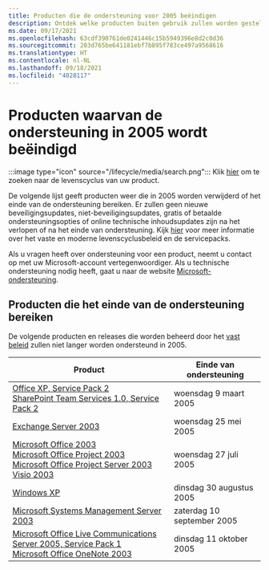 ```yaml
---
title: Producten die de ondersteuning voor 2005 beëindigen
description: Ontdek welke producten buiten gebruik zullen worden gesteld, het einde van de ondersteuning bereiken of worden verplaatst van de basisondersteuning naar de uitgebreide ondersteuning in 2005.
ms.date: 09/17/2021
ms.openlocfilehash: 63cdf390761de0241446c15b5949396e8d2c0d36
ms.sourcegitcommit: 203d765be641181ebf7b895f783ce497a9568616
ms.translationtype: HT
ms.contentlocale: nl-NL
ms.lasthandoff: 09/18/2021
ms.locfileid: "4028117"
---
```

# <a name="products-ending-support-in-2005"></a>Producten waarvan de ondersteuning in 2005 wordt beëindigd

:::image type="icon" source="/lifecycle/media/search.png":::
Klik [hier](/lifecycle/products/) om te zoeken naar de levenscyclus van uw product.

De volgende lijst geeft producten weer die in 2005 worden verwijderd of het einde van de ondersteuning bereiken. Er zullen geen nieuwe beveiligingsupdates, niet-beveiligingsupdates, gratis of betaalde ondersteuningsopties of online technische inhoudsupdates zijn na het verlopen of na het einde van ondersteuning. Kijk [hier](/lifecycle/overview/product-end-of-support-overview) voor meer informatie over het vaste en moderne levenscyclusbeleid en de servicepacks.

Als u vragen heeft over ondersteuning voor een product, neemt u contact op met uw Microsoft-account vertegenwoordiger. Als u technische ondersteuning nodig heeft, gaat u naar de website [Microsoft-ondersteuning](https://support.microsoft.com/contactus/?ws=support).





## <a name="products-reaching-end-of-support"></a>Producten die het einde van de ondersteuning bereiken

De volgende producten en releases die worden beheerd door het [vast beleid](/lifecycle/policies/fixed) zullen niet langer worden ondersteund in 2005.

| Product | Einde van ondersteuning |
| --- | --- |
| [Office XP, Service Pack 2](/lifecycle/products/office-xp?branch=live)<br>[SharePoint Team Services 1.0, Service Pack 2](/lifecycle/products/sharepoint-team-services-10?branch=live)<br> | woensdag 9 maart 2005 |
| [Exchange Server 2003](/lifecycle/products/exchange-server-2003?branch=live)<br> | woensdag 25 mei 2005 |
| [Microsoft Office 2003](/lifecycle/products/microsoft-office-2003?branch=live)<br>[Microsoft Office Project 2003](/lifecycle/products/microsoft-office-project-2003?branch=live)<br>[Microsoft Office Project Server 2003](/lifecycle/products/microsoft-office-project-server-2003?branch=live)<br>[Visio 2003](/lifecycle/products/visio-2003?branch=live)<br> | woensdag 27 juli 2005 |
| [Windows XP](/lifecycle/products/windows-xp?branch=live)<br> | dinsdag 30 augustus 2005 |
| [Microsoft Systems Management Server 2003](/lifecycle/products/microsoft-systems-management-server-2003?branch=live)<br> | zaterdag 10 september 2005 |
| [Microsoft Office Live Communications Server 2005, Service Pack 1](/lifecycle/products/microsoft-office-live-communications-server-2005?branch=live)<br>[Microsoft Office OneNote 2003](/lifecycle/products/microsoft-office-onenote-2003?branch=live)<br> | dinsdag 11 oktober 2005 |


